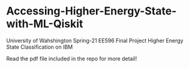 # Accessing-Higher-Energy-State-with-ML-Qiskit
University of Wahshington Spring-21 EE596 Final Project Higher Energy State Classification on IBM

Read the pdf file included in the repo for more detail!
